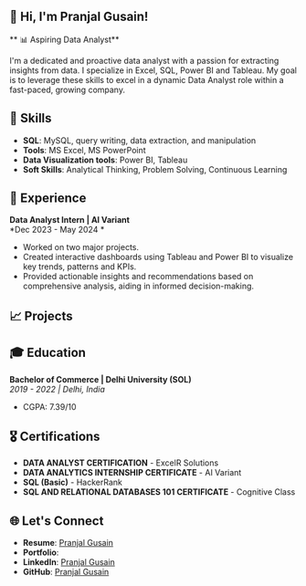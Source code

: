 ## 👋 Hi, I'm Pranjal Gusain!

** 📊 Aspiring Data Analyst**

I'm a dedicated and proactive data analyst with a passion for extracting insights from data. I specialize in Excel, SQL, Power BI and Tableau. My goal is to leverage these skills to excel in a dynamic Data Analyst role within a fast-paced, growing company.

## 🚀 Skills
- **SQL**: MySQL, query writing, data extraction, and manipulation
- **Tools**: MS Excel, MS PowerPoint
- **Data Visualization tools**: Power BI, Tableau
- **Soft Skills**: Analytical Thinking, Problem Solving, Continuous Learning

## 💼 Experience
**Data Analyst Intern | AI Variant**  
*Dec 2023 - May 2024 *  
- Worked on two major projects.
- Created interactive dashboards using Tableau and Power BI to visualize key trends, patterns and KPIs.
- Provided actionable insights and recommendations based on comprehensive analysis, aiding in informed decision-making.

## 📈 Projects



## 🎓 Education
**Bachelor of Commerce | Delhi University (SOL)**  
*2019 - 2022 | Delhi, India*   
- CGPA: 7.39/10

## 🎖️ Certifications
- **DATA ANALYST CERTIFICATION** - ExcelR Solutions
- **DATA ANALYTICS INTERNSHIP CERTIFICATE** - AI Variant 
- **SQL (Basic)** - HackerRank
- **SQL AND RELATIONAL DATABASES 101 CERTIFICATE** - Cognitive Class

## 🌐 Let's Connect
- **Resume**: [Pranjal Gusain](https://drive.google.com/file/d/1AF2dlXty7aPLJkBuA_bIEVSUPpxCzSId/view?usp=sharing)
- **Portfolio**: []()
- **LinkedIn**: [Pranjal Gusain](https://www.linkedin.com/in/pranjal-gusain-647114300/) 
- **GitHub**: [Pranjal Gusain]()



